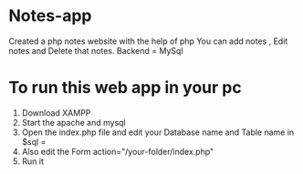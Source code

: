 # Notes-app
Created a php notes website with the help of php 
You can add notes , Edit notes and Delete that notes. 
Backend = MySql

# To run this web app in your pc
1) Download XAMPP
2) Start the apache and mysql
3) Open the index.php file and edit your Database name and Table name in $sql = 
4) Also edit the Form action="/your-folder/index.php"
5) Run it 

